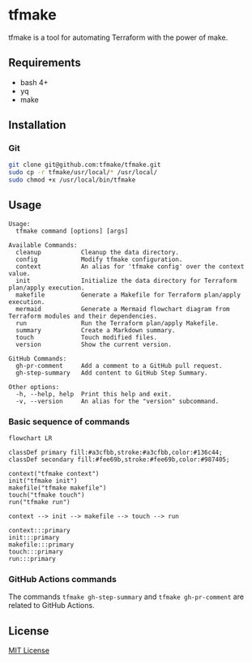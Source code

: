 # tfmake

tfmake is a tool for automating Terraform with the power of make.

## Requirements
- bash 4+
- yq
- make

## Installation

### Git

```bash
git clone git@github.com:tfmake/tfmake.git
sudo cp -r tfmake/usr/local/* /usr/local/
sudo chmod +x /usr/local/bin/tfmake
```

## Usage

```
Usage:
  tfmake command [options] [args]

Available Commands:
  cleanup           Cleanup the data directory.
  config            Modify tfmake configuration.
  context           An alias for 'tfmake config' over the context value.
  init              Initialize the data directory for Terraform plan/apply execution.
  makefile          Generate a Makefile for Terraform plan/apply execution.
  mermaid           Generate a Mermaid flowchart diagram from Terraform modules and their dependencies.
  run               Run the Terraform plan/apply Makefile.
  summary           Create a Markdown summary.
  touch             Touch modified files.
  version           Show the current version.

GitHub Commands:
  gh-pr-comment     Add a comment to a GitHub pull request.
  gh-step-summary   Add content to GitHub Step Summary.

Other options:
  -h, --help, help  Print this help and exit.
  -v, --version     An alias for the "version" subcommand.
```

### Basic sequence of commands

```mermaid
flowchart LR

classDef primary fill:#a3cfbb,stroke:#a3cfbb,color:#136c44;
classDef secondary fill:#fee69b,stroke:#fee69b,color:#987405;

context("tfmake context")
init("tfmake init")
makefile("tfmake makefile")
touch("tfmake touch")
run("tfmake run")

context --> init --> makefile --> touch --> run

context:::primary
init:::primary
makefile:::primary
touch:::primary
run:::primary
```

### GitHub Actions commands

The commands `tfmake gh-step-summary` and `tfmake gh-pr-comment` are related to GitHub Actions.
## License

[MIT License](https://github.com/tfmake/tfmake/blob/main/LICENSE)
